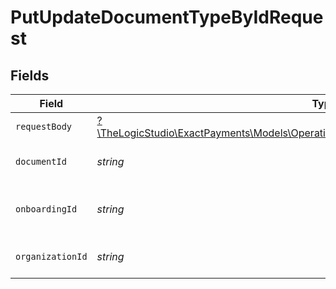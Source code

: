 # PutUpdateDocumentTypeByIdRequest


## Fields

| Field                                                                                                                                                    | Type                                                                                                                                                     | Required                                                                                                                                                 | Description                                                                                                                                              |
| -------------------------------------------------------------------------------------------------------------------------------------------------------- | -------------------------------------------------------------------------------------------------------------------------------------------------------- | -------------------------------------------------------------------------------------------------------------------------------------------------------- | -------------------------------------------------------------------------------------------------------------------------------------------------------- |
| `requestBody`                                                                                                                                            | [?\TheLogicStudio\ExactPayments\Models\Operations\PutUpdateDocumentTypeByIdRequestBody](../../Models/Operations/PutUpdateDocumentTypeByIdRequestBody.md) | :heavy_minus_sign:                                                                                                                                       | N/A                                                                                                                                                      |
| `documentId`                                                                                                                                             | *string*                                                                                                                                                 | :heavy_check_mark:                                                                                                                                       | The Document identifier.                                                                                                                                 |
| `onboardingId`                                                                                                                                           | *string*                                                                                                                                                 | :heavy_check_mark:                                                                                                                                       | The Onboarding Application identifier.                                                                                                                   |
| `organizationId`                                                                                                                                         | *string*                                                                                                                                                 | :heavy_check_mark:                                                                                                                                       | The Organization identifier.                                                                                                                             |